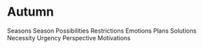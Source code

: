 # Autumn
Seasons
Season
Possibilities
Restrictions
Emotions
Plans
Solutions
Necessity
Urgency
Perspective
Motivations
